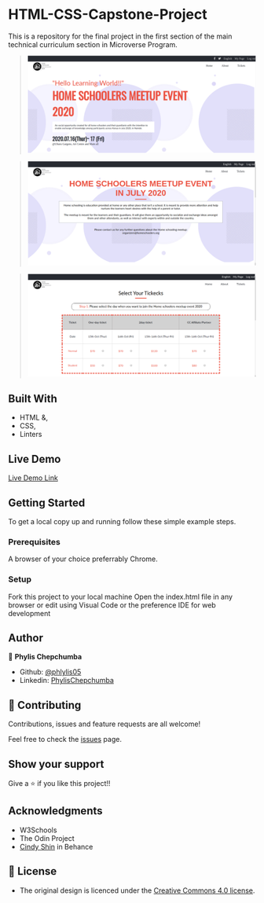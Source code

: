 # HTML-CSS-Capstone-Project
This is a repository for the final project in the first section of the main technical curriculum  section in Microverse Program.
> 

> ![screenshot](img/image1.png)


> ![screenshot](img/image2.png)


> ![screenshot](img/image3.png)

## Built With

- HTML &,
- CSS,
- Linters

## Live Demo

[Live Demo Link]()

## Getting Started

To get a local copy up and running follow these simple example steps.

### Prerequisites

A browser of your choice preferrably Chrome.

### Setup

Fork this project to your local machine
Open the index.html file in any browser or edit using Visual Code or the preference IDE for web development


## Author

👤 **Phylis Chepchumba**

- Github: [@phlylis05](https://github.com/phlylis05)
- Linkedin: [PhylisChepchumba](https://linkedin.com/PhylisChepchumba)

## 🤝 Contributing

Contributions, issues and feature requests are all welcome!

Feel free to check the [issues](https://github.com/Phylis05/HTML-CSS-Capstone-Project/issues) page.

## Show your support

Give a ⭐️ if you like this project!!

## Acknowledgments

- W3Schools
- The Odin Project 
- [Cindy Shin](https://www.behance.net/adagio07) in Behance

## 📝 License

- The original design is licenced under the [Creative Commons 4.0 license](https://creativecommons.org/licenses/by-nc/4.0/).

